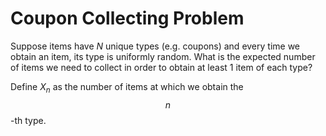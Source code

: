 # Coupon Collecting Problem

Suppose items have $N$ unique types (e.g. coupons) and every time we obtain an
item, its type is uniformly random. What is the expected number of items we need to collect
in order to obtain at least 1 item of each type?

Define $X_n$ as the number of items at which we obtain the $$n$$-th type.


